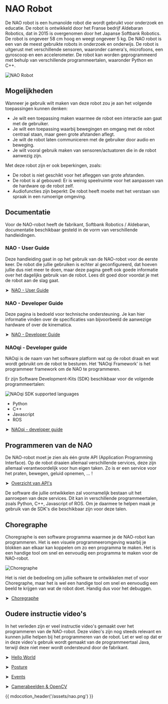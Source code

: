 # NAO Robot

De NAO robot is een humanoïde robot die wordt gebruikt voor onderzoek en educatie. De robot is ontwikkeld door het Franse bedrijf Aldebaran Robotics, dat in 2015 is overgenomen door het Japanse Softbank Robotics. De robot is ongeveer 58 cm hoog en weegt ongeveer 5 kg. De NAO robot is een van de meest gebruikte robots in onderzoek en onderwijs. De robot is uitgerust met verschillende sensoren, waaronder camera's, microfoons, een gyroscoop en een accelerometer. De robot kan worden geprogrammeerd met behulp van verschillende programmeertalen, waaronder Python en C++.

![NAO Robot](nao-robots.png)

## Mogelijkheden

Wanneer je gebruik wilt maken van deze robot zou je aan het volgende toepassingen kunnen denken:

- Je wilt een toepassing maken waarmee de robot een interactie aan gaat met de gebruiker.
- Je wilt een toepassing waarbij bewegingen en omgang met de robot centraal staan, maar geen grote afstanden aflegt.
- Je wilt de robot laten communiceren met de gebruiker door audio en beweging.
- Je wilt vooral gebruik maken van sensoren/actuatoren die in de robot aanwezig zijn.

Met deze robot zijn er ook beperkingen, zoals:

- De robot is niet geschikt voor het afleggen van grote afstanden.
- De robot is al gebouwd: Er is weinig speelruimte voor het aanpassen van de hardware op de robot zelf.
- Audiofuncties zijn beperkt: De robot heeft moeite met het verstaan van spraak in een rumoerige omgeving.

## Documentatie

Voor de NAO-robot heeft de fabrikant, Softbank Robotics / Aldebaran, documentatie beschikbaar gesteld in de vorm van verschillende handleidingen.

### NAO - User Guide

Deze handleiding gaat in op het gebruik van de NAO-robot voor de eerste keer. De robot die jullie gebruiken is echter al geconfigureerd, dat hoeven jullie dus niet meer te doen, maar deze pagina geeft ook goede informatie over het dagelijks gebruik van de robot. Lees dit goed door voordat je met de robot aan de slag gaat.

➤&nbsp; [NAO - User Guide](http://doc.aldebaran.com/2-8/family/nao_user_guide/index.html)


### NAO - Developer Guide

Deze pagina is bedoeld voor technische ondersteuning. Je kan hier informatie vinden over de specificaties van bijvoorbeeld de aanwezige hardware of over de kinematica.

➤&nbsp; [NAO - Developer Guide](http://doc.aldebaran.com/2-8/family/nao_technical/index_naov6.html)



### NAOqi - Developer guide

NAOqi is de naam van het software platform wat op de robot draait en wat wordt gebruikt om de robot te besturen. Het 'NAOqi Framework' is het programmeer framework om de NAO te programmeren.

Er zijn Software Development-Kits (SDK) beschikbaar voor de volgende programmeertalen:

![NAOqi SDK supported languages](supported_language.png)

- Python
- C++
- Javascript
- ROS

➤&nbsp; [NAOqi - developer guide](http://doc.aldebaran.com/2-8/index_dev_guide.html)


## Programmeren van de NAO

De NAO-robot moet je zien als één grote API (Application Programming Interface). Op de robot draaien allemaal verschillende services, deze zijn allemaal verantwoordelijk voor hun eigen taken. Zo is er een service voor het praten, bewegen, geluid opnemen, ... !

➤&nbsp; [Overzicht van API's](http://doc.aldebaran.com/2-8/naoqi/index.html)

De software die jullie ontwikkelen zal voornamelijk bestaan uit het aanroepen van deze services. Dit kan in verschillende programmeertalen, zoals Python, C++, Javascript of ROS.
Om je daarmee te helpen maak je gebruik van de SDK's die beschikbaar zijn voor deze talen.


## Choregraphe

Choregraphe is een software programma waarmee je de NAO-robot kan programmeren. Het is een visuele programmeeromgeving waarbij je blokken aan elkaar kan koppelen om zo een programma te maken. Het is een handige tool om snel en eenvoudig een programma te maken voor de NAO-robot.

![Choregraphe](choregraphe.jpg)

Het is niet de bedoeling om jullie software te ontwikkelen met of voor Choregraphe, maar het is wel een handige tool om snel en eenvoudig een beeld te krijgen van wat de robot doet. Handig dus voor het debuggen.

➤&nbsp; [Choregraphe](https://www.aldebaran.com/en/support/nao-6/downloads-softwares)


## Oudere instructie video's

In het verleden zijn er veel instructie video's gemaakt over het programmeren van de NAO-robot. Deze video's zijn nog steeds relevant en kunnen jullie helpen bij het programmeren van de robot. Let er wel op dat er in deze video's gebruik wordt gemaakt van de programmeertaal Java, terwijl deze niet meer wordt ondersteund door de fabrikant.

➤&nbsp; [Hello World](https://youtu.be/9mculonRz2Y)

➤&nbsp; [Posture](https://youtu.be/yrUKAk0nAQw)

➤&nbsp; [Events](https://youtu.be/We7gP1_CSLU)

➤&nbsp; [Camerabeelden & OpenCV](https://youtu.be/2K6w8tfPEOQ)

{{ mdocotion_header('/assets/nao.png') }}